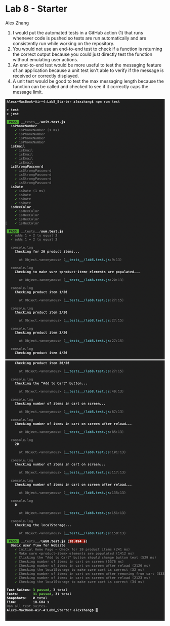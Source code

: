 # Lab 8 - Starter
Alex Zhang

1) I would put the automated tests in a GitHub action (1) that runs whenever code is pushed so tests are run automatically and are consistently run while working on the repository.
2) You would not use an end-to-end test to check if a function is returning the correct output because you could just directly test the function without emulating user actions.
3) An end-to-end test would be more useful to test the messaging feature of an application because a unit test isn't able to verify if the message is received or correctly displayed.
4) A unit test would be good to test the max messaging length because the function can be called and checked to see if it correctly caps the message limit.

![](./tests1.png)
![](./tests2.png)